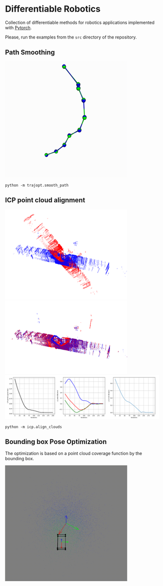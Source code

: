 # Differentiable Robotics

Collection of differentiable methods for robotics applications implemented with
[Pytorch](https://pytorch.org/).

Please, run the examples from the `src` directory of the repository.

## Path Smoothing

<img src="./docs/trajopt/path_smooth.gif" width="400">

```commandline
python -m trajopt.smooth_path
```

## ICP point cloud alignment

<img src="./docs/icp/clouds_before.png" width="400"> <img src="./docs/icp/clouds_aligned.png" width="400">
<img src="./docs/icp/icp_metrics.png" width="800">


```commandline
python -m icp.align_clouds
```

## Bounding box Pose Optimization

The optimization is based on a point cloud coverage function by the bounding box.

<img src="./docs/trajopt/bbox_pose_opt.gif" width="400">
